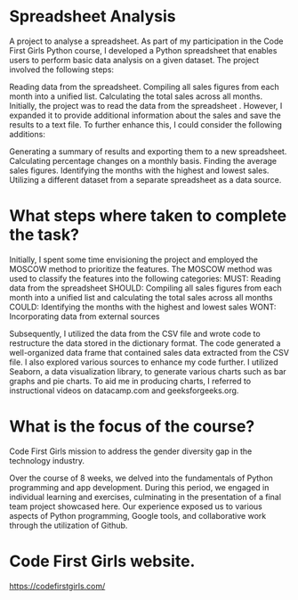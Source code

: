 # Spreadsheet Analysis
A project to analyse a spreadsheet.
As part of my participation in the Code First Girls Python course, I developed a Python spreadsheet that enables users to perform basic data analysis on a given dataset. The project involved the following steps:

Reading data from the spreadsheet. Compiling all sales figures from each month into a unified list. Calculating the total sales across all months. Initially, the project was to read the data from the spreadsheet . However, I expanded it to provide additional information about the sales and save the results to a text file.
To further enhance this, I could consider the following additions:

Generating a summary of results and exporting them to a new spreadsheet.
Calculating percentage changes on a monthly basis.
Finding the average sales figures.
Identifying the months with the highest and lowest sales.
Utilizing a different dataset from a separate spreadsheet as a data source.
# What steps where taken to complete the task?
Initially, I spent some time envisioning the project and employed the MOSCOW method to prioritize the features. The MOSCOW method was used to classify the features into the following categories:
MUST: Reading data from the spreadsheet
SHOULD: Compiling all sales figures from each month into a unified list and calculating the total sales across all months
COULD: Identifying the months with the highest and lowest sales
WONT: Incorporating data from external sources

Subsequently, I utilized the data from the CSV file and wrote code to restructure the data stored in the dictionary format. The code generated a well-organized data frame that contained sales data extracted from the CSV file. I also explored various sources to enhance my code further.
I utilized Seaborn, a data visualization library, to generate various charts such as bar graphs and pie charts.
To aid me in producing charts, I referred to instructional videos on datacamp.com and geeksforgeeks.org.
# What is the focus of the course?
Code First Girls mission to address the gender diversity gap in the technology industry. 

Over the course of 8 weeks, we delved into the fundamentals of Python programming and app development. During this period, we engaged in individual learning and exercises, culminating in the presentation of a final team project showcased here. Our experience exposed us to various aspects of Python programming, Google tools, and collaborative work through the utilization of Github.

# Code First Girls website.
https://codefirstgirls.com/
